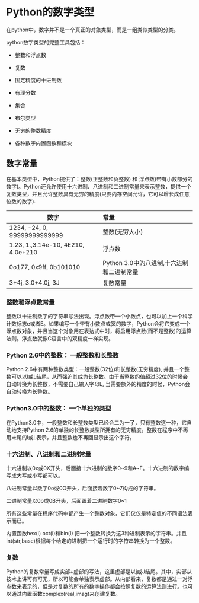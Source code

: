 
 # Python的数字类型
 
 在python中，数字并不是一个真正的对象类型，而是一组类似类型的分类。
 
 python数字类型的完整工具包括：
 
 - 整数和浮点数
 
 - 复数
 
 - 固定精度的十进制数
 
 - 有理分数
 
 - 集合
 
 - 布尔类型
 
 - 无穷的整数精度
 
 - 各种数字内置函数和模块


## 数字常量

在基本类型中，Python提供了：整数(正整数和负整数) 和 浮点数(带有小数部分的数字)。Python还允许使用十六进制、八进制和二进制常量来表示整数，提供一个复数类型，并且允许整数具有无穷的精度(只要内存空间允许，它可以增长成任意位数的数字).

数字|常量|
---|:--|
1234, -24, 0, 99999999999999|整数(无穷大小)|
1.23, 1.,3.14e-10, 4E210, 4.0e+210|浮点数|
0o177, 0x9ff, 0b101010|Python 3.0中的八进制,十六进制和二进制常量
3+4j, 3.0+4.0j, 3J|复数常量
 
### 整数和浮点数常量

整数以十进制数字的字符串写法出现。浮点数带一个小数点，也可以加上一个科学计数标志e或者E。如果编写一个带有小数点或冥的数字，Python会将它变成一个浮点数对象，并且当这个对象用在表达式中时，将启用浮点数(而不是整数)的运算法则。浮点数就像C语言中的双精度一样实现。

### Python 2.6中的整数： 一般整数和长整数

Python 2.6中有两种整数类型：一般整数(32位)和长整数(无穷精度), 并且一个整数可以以l或L结尾，从而强迫其成为长整数。由于当整数的值超过32位的时候会自动转换为长整数，不需要自己输入字母L, 当需要额外的精度的时候，Python会自动转换为长整数。

### Python3.0中的整数： 一个单独的类型

在Python3.0中，一般整数和长整数类型已经合二为一了，只有整数这一种，它自动地支持Python 2.6的单独的长整数类型所拥有的无穷精度。整数在程序中不再用末尾的l或L表示，并且整数也不再回显示出这个字符。

### 十六进制、八进制和二进制常量

十六进制以0x或0X开头，后面接十六进制的数字0~9和A~F。十六进制的数字编写成大写或小写都可以。

八进制常量以数字0o或0O开头，后面接着数字0~7构成的字符串。

二进制常量以0b或0B开头，后面跟着二进制数字0~1

所有这些常量在程序代码中都产生一个整数对象，它们仅仅是特定值的不同语法表示而已。

内置函数hex(I) oct(I)和bin(I) 把一个整数转换为这3种进制表示的字符串。并且int(str,base)根据每个给定的进制把一个运行时的字符串转换为一个整数。

### 复数

Python的复数常量写成实部+虚部的写法，这里虚部是以j或J结尾。其中，实部从技术上讲可有可无，所以可能会单独表示虚部。从内部看来，复数都是通过一对浮点数来表示的，但是对复数的所有的数字操作都会按照复数的运算法则进行。也可以通过内置函数complex(real,imag)来创建复数。


